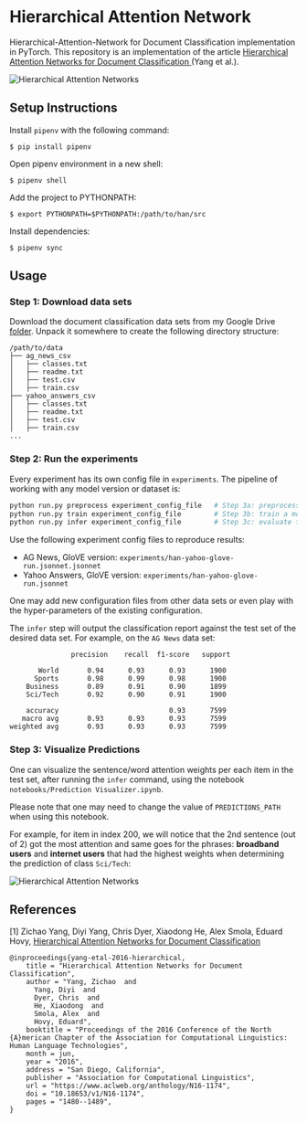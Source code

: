 # Hierarchical Attention Network
Hierarchical-Attention-Network for Document Classification implementation in PyTorch.
This repository is an implementation of the article [Hierarchical Attention Networks for Document Classification
](https://www.aclweb.org/anthology/N16-1174/) (Yang et al.).

![Hierarchical Attention Networks](./images/han.png)


## Setup Instructions
Install `pipenv` with the following command:

```
$ pip install pipenv
```

Open pipenv environment in a new shell:

```
$ pipenv shell
```

Add the project to PYTHONPATH:

```
$ export PYTHONPATH=$PYTHONPATH:/path/to/han/src
```

Install dependencies:

```
$ pipenv sync
```

## Usage

### Step 1: Download data sets

Download the document classification data sets from my Google Drive [folder](https://drive.google.com/drive/folders/0Bz8a_Dbh9Qhbfll6bVpmNUtUcFdjYmF2SEpmZUZUcVNiMUw1TWN6RDV3a0JHT3kxLVhVR2M?usp=sharing). Unpack it somewhere to create the following directory structure:
```
/path/to/data
├── ag_news_csv
│   ├── classes.txt
│   ├── readme.txt
│   ├── test.csv
│   ├── train.csv
├── yahoo_answers_csv
│   ├── classes.txt
│   ├── readme.txt
│   ├── test.csv
│   ├── train.csv
...
```

### Step 2: Run the experiments

Every experiment has its own config file in `experiments`.
The pipeline of working with any model version or dataset is: 

``` bash
python run.py preprocess experiment_config_file   # Step 3a: preprocess the data
python run.py train experiment_config_file        # Step 3b: train a model
python run.py infer experiment_config_file        # Step 3c: evaluate the results
```

Use the following experiment config files to reproduce results:

* AG News, GloVE version: `experiments/han-yahoo-glove-run.jsonnet.jsonnet`
* Yahoo Answers, GloVE version: `experiments/han-yahoo-glove-run.jsonnet`

One may add new configuration files from other data sets or even play with the hyper-parameters of the existing configuration.

The `infer` step will output the classification report against the test set of the desired data set. For example, on the `AG News` data set:

```
               precision    recall  f1-score   support

       World       0.94      0.93      0.93      1900
      Sports       0.98      0.99      0.98      1900
    Business       0.89      0.91      0.90      1899
    Sci/Tech       0.92      0.90      0.91      1900

    accuracy                           0.93      7599
   macro avg       0.93      0.93      0.93      7599
weighted avg       0.93      0.93      0.93      7599
```

### Step 3: Visualize Predictions

One can visualize the sentence/word attention weights per each item in the test set, after running the `infer` command,
using the notebook `notebooks/Prediction Visualizer.ipynb`.

Please note that one may need to change the value of `PREDICTIONS_PATH` when using this notebook.

For example, for item in index 200, we will notice that the 2nd sentence (out of 2) got the most attention and same goes for
the phrases: **broadband  users** and **internet  users** that had the highest weights when determining the prediction of
class `Sci/Tech`:

![Hierarchical Attention Networks](./images/attention_200.png)


## References

[1] Zichao Yang, Diyi Yang, Chris Dyer, Xiaodong He, Alex Smola, Eduard Hovy, [Hierarchical Attention Networks for Document Classification
](https://www.aclweb.org/anthology/N16-1174/)

```
@inproceedings{yang-etal-2016-hierarchical,
    title = "Hierarchical Attention Networks for Document Classification",
    author = "Yang, Zichao  and
      Yang, Diyi  and
      Dyer, Chris  and
      He, Xiaodong  and
      Smola, Alex  and
      Hovy, Eduard",
    booktitle = "Proceedings of the 2016 Conference of the North {A}merican Chapter of the Association for Computational Linguistics: Human Language Technologies",
    month = jun,
    year = "2016",
    address = "San Diego, California",
    publisher = "Association for Computational Linguistics",
    url = "https://www.aclweb.org/anthology/N16-1174",
    doi = "10.18653/v1/N16-1174",
    pages = "1480--1489",
}
```